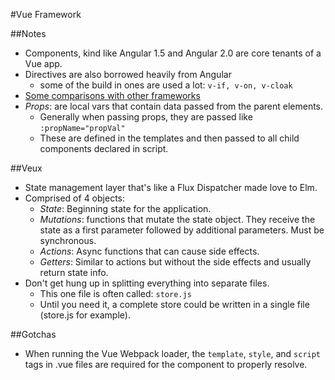 #Vue Framework

##Notes

* Components, kind like Angular 1.5 and Angular 2.0 are core tenants of a Vue app.
* Directives are also borrowed heavily from Angular
  * some of the build in ones are used a lot: `v-if, v-on, v-cloak`
* [Some comparisons with other frameworks][1]
* _Props_: are local vars that contain data passed from the parent elements.
  * Generally when passing props, they are passed like `:propName="propVal"`
  * These are defined in the templates and then passed to all child components declared in script.

##Veux

* State management layer that's like a Flux Dispatcher made love to Elm.
* Comprised of 4 objects:
  * _State_: Beginning state for the application.
  * _Mutations_: functions that mutate the state object. They receive the state as a first parameter
followed by additional parameters. Must be synchronous.
  * _Actions_: Async functions that can cause side effects.
  * _Getters_: Similar to actions but without the side effects and usually return state info.
* Don't get hung up in splitting everything into separate files.
  * This one file is often called: `store.js`
  * Until you need it, a complete store could be written in a single file (store.js for example).

##Gotchas

* When running the Vue Webpack loader, the `template`, `style`, and `script` tags in .vue files 
are required for the component to properly resolve.

[1]: https://rc.vuejs.org/guide/comparison.html